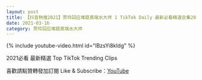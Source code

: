 ```yaml
---
layout: post
title: 【抖音熱搜2021】贾玲回应难题真端水大师 1 TikTok Daily 最新必看精選合集2021 03 16
date: 2021-03-16
category: 贾玲回应难题真端水大师
---
```


{% include youtube-video.html id="lBzsYi8kIdg" %}

2021必看 最新精選 Top TikTok Trending Clips

喜歡請點贊轉發加訂閱 Like & Subscribe：[YouTube](https://www.youtube.com/channel/UCAoR7VcanIPd04uEq_GIylA/videos)

